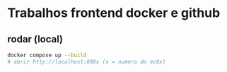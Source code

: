 # Trabalhos frontend docker e github

## rodar (local)

```bash
docker compose up --build
# abrir http://localhost:808x (x = numero do ec0x)
